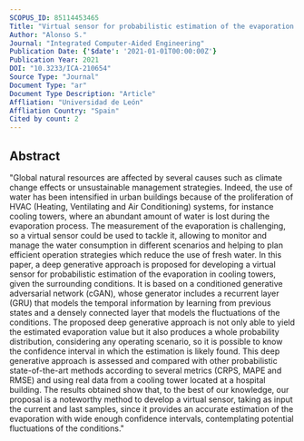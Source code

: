 ```yaml
---
SCOPUS_ID: 85114453465
Title: "Virtual sensor for probabilistic estimation of the evaporation in cooling towers"
Author: "Alonso S."
Journal: "Integrated Computer-Aided Engineering"
Publication Date: {'$date': '2021-01-01T00:00:00Z'}
Publication Year: 2021
DOI: "10.3233/ICA-210654"
Source Type: "Journal"
Document Type: "ar"
Document Type Description: "Article"
Affliation: "Universidad de León"
Affliation Country: "Spain"
Cited by count: 2
---
```


## Abstract
"Global natural resources are affected by several causes such as climate change effects or unsustainable management strategies. Indeed, the use of water has been intensified in urban buildings because of the proliferation of HVAC (Heating, Ventilating and Air Conditioning) systems, for instance cooling towers, where an abundant amount of water is lost during the evaporation process. The measurement of the evaporation is challenging, so a virtual sensor could be used to tackle it, allowing to monitor and manage the water consumption in different scenarios and helping to plan efficient operation strategies which reduce the use of fresh water. In this paper, a deep generative approach is proposed for developing a virtual sensor for probabilistic estimation of the evaporation in cooling towers, given the surrounding conditions. It is based on a conditioned generative adversarial network (cGAN), whose generator includes a recurrent layer (GRU) that models the temporal information by learning from previous states and a densely connected layer that models the fluctuations of the conditions. The proposed deep generative approach is not only able to yield the estimated evaporation value but it also produces a whole probability distribution, considering any operating scenario, so it is possible to know the confidence interval in which the estimation is likely found. This deep generative approach is assessed and compared with other probabilistic state-of-the-art methods according to several metrics (CRPS, MAPE and RMSE) and using real data from a cooling tower located at a hospital building. The results obtained show that, to the best of our knowledge, our proposal is a noteworthy method to develop a virtual sensor, taking as input the current and last samples, since it provides an accurate estimation of the evaporation with wide enough confidence intervals, contemplating potential fluctuations of the conditions."
